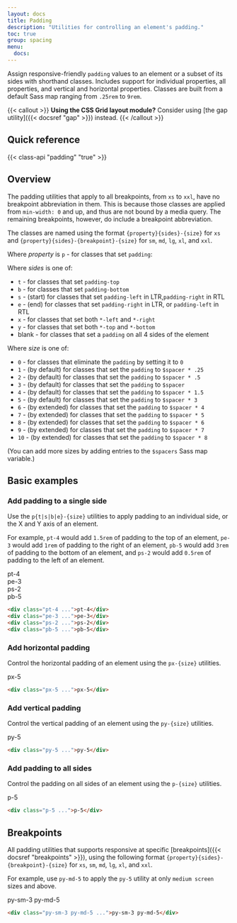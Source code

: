 ```yaml
---
layout: docs
title: Padding
description: "Utilities for controlling an element's padding."
toc: true
group: spacing
menu:
  docs:
---
```


Assign responsive-friendly `padding` values to an element or a subset of its sides with shorthand classes. Includes support for individual properties, all properties, and vertical and horizontal properties. Classes are built from a default Sass map ranging from `.25rem` to `9rem`.

{{< callout >}}
**Using the CSS Grid layout module?** Consider using [the gap utility]({{< docsref "gap" >}}) instead.
{{< /callout >}}

## Quick reference

{{< class-api "padding" "true" >}}

## Overview 

The padding utilities that apply to all breakpoints, from `xs` to `xxl`, have no breakpoint abbreviation in them. This is because those classes are applied from `min-width: 0` and up, and thus are not bound by a media query. The remaining breakpoints, however, do include a breakpoint abbreviation.

The classes are named using the format `{property}{sides}-{size}` for `xs` and `{property}{sides}-{breakpoint}-{size}` for `sm`, `md`, `lg`, `xl`, and `xxl`.

Where *property* is `p` - for classes that set `padding`:

Where *sides* is one of:

- `t` - for classes that set `padding-top`
- `b` - for classes that set `padding-bottom`
- `s` - (start) for classes that set `padding-left` in LTR,`padding-right` in RTL
- `e` - (end) for classes that set `padding-right` in LTR, or `padding-left` in RTL
- `x` - for classes that set both `*-left` and `*-right`
- `y` - for classes that set both `*-top` and `*-bottom`
- blank - for classes that set a `padding` on all 4 sides of the element

Where *size* is one of:

- `0` - for classes that eliminate the `padding` by setting it to `0`
- `1` - (by default) for classes that set the `padding` to `$spacer * .25`
- `2` - (by default) for classes that set the `padding` to `$spacer * .5`
- `3` - (by default) for classes that set the `padding` to `$spacer`
- `4` - (by default) for classes that set the `padding` to `$spacer * 1.5`
- `5` - (by default) for classes that set the `padding` to `$spacer * 3`
- `6` - (by extended) for classes that set the `padding` to `$spacer * 4`
- `7` - (by extended) for classes that set the `padding` to `$spacer * 5`
- `8` - (by extended) for classes that set the `padding` to `$spacer * 6`
- `9` - (by extended) for classes that set the `padding` to `$spacer * 7`
- `10` - (by extended) for classes that set the `padding` to `$spacer * 8`

(You can add more sizes by adding entries to the `$spacers` Sass map variable.)

## Basic examples

### Add padding to a single side

Use the `p{t|s|b|e}-{size}` utilities to apply padding to an individual side, or the X and Y axis of an element. 

For example, `pt-4` would add `1.5rem` of padding to the top of an element, `pe-3` would add `1rem` of padding to the right of an element, `pb-5` would add `3rem` of padding to the bottom of an element, and `ps-2` would add `0.5rem` of padding to the left of an element.

<div class="bd-example">
  <div class="col-md-8 mx-auto text-center fw-semibold">
    <div class="bg-purple-50 d-inline-block pt-4 mx-3 rounded">
      <div class="bg-purple-400 p-3 px-4 text-white text-center rounded-bottom">pt-4</div>
    </div>
    <div class="bg-purple-50 d-inline-block pe-3 m-3 rounded">
      <div class="bg-purple-400 p-3 px-4 text-white text-center rounded-start">pe-3</div>
    </div>
    <div class="bg-purple-50 d-inline-block ps-2 m-3 rounded">
      <div class="bg-purple-400 p-3 px-4 text-white text-center rounded-end">ps-2</div>
    </div>
    <div class="bg-purple-50 d-inline-block pb-5 m-3 rounded">
      <div class="bg-purple-400 p-3 px-4 text-white text-center rounded-top">pb-5</div>
    </div>
  </div>
</div>

```html
<div class="pt-4 ...">pt-4</div>
<div class="pe-3 ...">pe-3</div>
<div class="ps-2 ...">ps-2</div>
<div class="pb-5 ...">pb-5</div>
```

### Add horizontal padding

Control the horizontal padding of an element using the `px-{size}` utilities.

<div class="bd-example">
  <div class="col-md-8 mx-auto text-center fw-semibold">
    <div class="bg-purple-100 d-inline-block px-5 rounded">
      <div class="bg-purple-400 p-3 px-4 text-white text-center">px-5</div>
    </div>
  </div>
</div>

```html
<div class="px-5 ...">px-5</div>
```

### Add vertical padding

Control the vertical padding of an element using the `py-{size}` utilities.

<div class="bd-example">
  <div class="col-md-8 mx-auto text-center fw-semibold">
    <div class="bg-purple-100 d-inline-block py-5 rounded">
      <div class="bg-purple-400 p-3 px-4 text-white text-center">py-5</div>
    </div>
  </div>
</div>

```html
<div class="py-5 ...">py-5</div>
```

### Add padding to all sides

Control the padding on all sides of an element using the `p-{size}` utilities.

<div class="bd-example">
  <div class="col-md-8 mx-auto text-center fw-semibold">
    <div class="bg-purple-100 d-inline-block p-5 rounded">
      <div class="bg-purple-400 p-4 text-white text-center">p-5</div>
    </div>
  </div>
</div>

```html
<div class="p-5 ...">p-5</div>
```

## Breakpoints

All padding utilities that supports responsive at specific [breakpoints]({{< docsref "breakpoints" >}}), using the following format `{property}{sides}-{breakpoint}-{size}` for `xs`, `sm`, `md`, `lg`, `xl`, and `xxl`.

For example, use `py-md-5` to apply the `py-5` utility at only `medium screen` sizes and above.

<div class="bd-example">
  <div class="col-md-8 mx-auto text-center fw-semibold">
    <div class="bg-purple-100 d-inline-block py-3 py-md-5 rounded">
      <div class="bg-purple-400 p-3 text-white text-center">py-sm-3 py-md-5</div>
    </div>
  </div>
</div>

```html
<div class="py-sm-3 py-md-5 ...">py-sm-3 py-md-5</div>
```